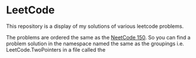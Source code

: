 # LeetCode

This repository is a display of my solutions of various leetcode problems.

The problems are ordered the same as the [NeetCode 150](https://neetcode.io/practice). So you can find a problem solution in the namespace named the same as the groupings i.e. LeetCode.TwoPointers in a file called the
